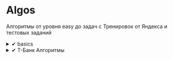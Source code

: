 # Algos

<p>Алгоритмы от уровня easy до задач с Тренировок от Яндекса и тестовых заданий</p>

<details>
  <summary>✔ basics</summary>
  <ul>
    <li>Алгоритм Рабина-Карпа
    <li>Анаграммы
    <li>Вернуть индексы двух значений, которые в сумме дают target
    <li>Вернуть массив квадратов чисел из массива
    <li>Второе по величине число в списке
    <li>Дубли
    <li>Общий префикс
    <li>Отсортированный массив из двух других<li>
    <li>Палиндром<li>
    <li>Первый уникальный символ в строке<li>
    <li>Пузырьковая сортировка<li>
    <li>Симметричность двоичного дерева<li>
    <li>Судоку. Обратный поиск<li>
    <li>Сумма всех четных чисел в списке<li>
    <li>Факториал<li>
    <li>Фибоначчи</li>
  </ul>
</details>

<details>
  <summary>✔ Т-Банк Алгоритмы</summary>
  <ul>
    <li>Задача 1</li>
    <li>Задача 2</li>
    <li>Задача 3</li>
    <li>Задача 4</li>
    <li>Задача 5</li>
    <li>Задача 6</li>
    <li>Задача 7</li>
  </ul>
</details>

